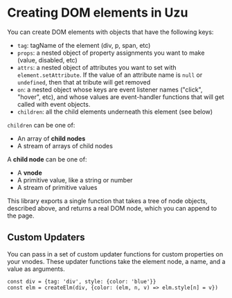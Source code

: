 # Creating DOM elements in Uzu

You can create DOM elements with objects that have the following keys:

- `tag`: tagName of the element (div, p, span, etc)
- `props`: a nested object of property assignments you want to make (value, disabled, etc)
- `attrs`: a nested object of attributes you want to set with `element.setAttribute`. If the value of an attribute name is `null` or `undefined`, then that at
tribute will get removed
- `on`: a nested object whose keys are event listener names ("click", "hover", etc), and whose values are event-handler functions that will get called with event objects.
- `children`: all the child elements underneath this element (see below)
  
`children` can be one of:

- An array of **child nodes**
- A stream of arrays of child nodes

A **child node** can be one of:

- A **vnode**
- A primitive value, like a string or number
- A stream of primitive values

This library exports a single function that takes a tree of node objects, described above, and returns a real DOM node, which you can append to the page.

## Custom Updaters

You can pass in a set of custom updater functions for custom properties on your vnodes. These updater functions take the element node, a name, and a value as arguments.

```
const div = {tag: 'div', style: {color: 'blue'}}
const elm = createElm(div, {color: (elm, n, v) => elm.style[n] = v})
```
